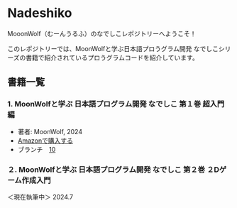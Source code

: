 # Nadeshiko

MooonWolf（むーんうるふ）のなでしこレポジトリーへようこそ！

このレポジトリーでは、MoonWolfと学ぶ日本語プロうグラム開発 なでしこシリーズの書籍で紹介されているプロうグラムコードを紹介しています。

## 書籍一覧

### 1. MoonWolfと学ぶ 日本語プログラム開発 なでしこ 第１巻 超入門編
- 著者: MoonWolf, 2024
- [Amazonで購入する](https://www.amazon.co.jp/dp/B0D94XTRRV)
- ブランチ　[10](https://github.com/moonwolf001/Nadeshiko/tree/10)

### ２. MoonWolfと学ぶ 日本語プログラム開発 なでしこ 第２巻 ２Dゲーム作成入門
＜現在執筆中＞ 2024.7
